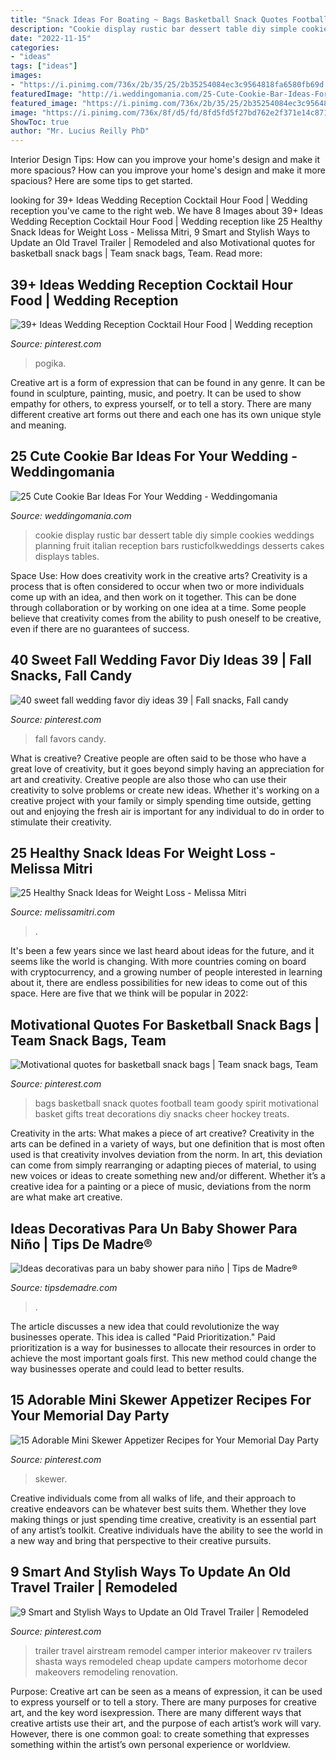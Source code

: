 ```yaml
---
title: "Snack Ideas For Boating ~ Bags Basketball Snack Quotes Football Team Goody Spirit Motivational Basket Gifts Treat Decorations Diy Snacks Cheer Hockey Treats"
description: "Cookie display rustic bar dessert table diy simple cookies weddings planning fruit italian reception bars rusticfolkweddings desserts cakes displays tables"
date: "2022-11-15"
categories:
- "ideas"
tags: ["ideas"]
images:
- "https://i.pinimg.com/736x/2b/35/25/2b35254084ec3c9564818fa6580fb69d.jpg"
featuredImage: "http://i.weddingomania.com/25-Cute-Cookie-Bar-Ideas-For-Your-Wedding2.jpg"
featured_image: "https://i.pinimg.com/736x/2b/35/25/2b35254084ec3c9564818fa6580fb69d.jpg"
image: "https://i.pinimg.com/736x/8f/d5/fd/8fd5fd5f27bd762e2f371e14c871f134--snack-bags-treat-bags.jpg"
ShowToc: true
author: "Mr. Lucius Reilly PhD"
---
```



Interior Design Tips: How can you improve your home's design and make it more spacious?
How can you improve your home's design and make it more spacious? Here are some tips to get started.

	

		
looking for 39+ Ideas Wedding Reception Cocktail Hour Food | Wedding reception you've came to the right web. We have 8 Images about 39+ Ideas Wedding Reception Cocktail Hour Food | Wedding reception like 25 Healthy Snack Ideas for Weight Loss - Melissa Mitri, 9 Smart and Stylish Ways to Update an Old Travel Trailer | Remodeled and also Motivational quotes for basketball snack bags | Team snack bags, Team. Read more:
		
    
## 39+ Ideas Wedding Reception Cocktail Hour Food | Wedding Reception

<img loading=lazy src="https://i.pinimg.com/736x/42/4c/a3/424ca30fd23d82239be4caebf39ac4d4.jpg" onerror="this.onerror=null;this.src='https://tse2.mm.bing.net/th?id=OIP.8VlfAxIAP7U_xMKh0NAogQAAAA&amp;pid=15.1';" alt="39+ Ideas Wedding Reception Cocktail Hour Food | Wedding reception">

_Source: pinterest.com_

>pogika. 

	

Creative art is a form of expression that can be found in any genre. It can be found in sculpture, painting, music, and poetry. It can be used to show empathy for others, to express yourself, or to tell a story. There are many different creative art forms out there and each one has its own unique style and meaning.

    
## 25 Cute Cookie Bar Ideas For Your Wedding - Weddingomania

<img loading=lazy src="http://i.weddingomania.com/25-Cute-Cookie-Bar-Ideas-For-Your-Wedding2.jpg" onerror="this.onerror=null;this.src='https://tse4.mm.bing.net/th?id=OIP.XiHrGXLdBGWJcpgYGV2WDwAAAA&amp;pid=15.1';" alt="25 Cute Cookie Bar Ideas For Your Wedding - Weddingomania">

_Source: weddingomania.com_

>cookie display rustic bar dessert table diy simple cookies weddings planning fruit italian reception bars rusticfolkweddings desserts cakes displays tables. 

	

Space Use: How does creativity work in the creative arts?
Creativity is a process that is often considered to occur when two or more individuals come up with an idea, and then work on it together. This can be done through collaboration or by working on one idea at a time. Some people believe that creativity comes from the ability to push oneself to be creative, even if there are no guarantees of success.

    
## 40 Sweet Fall Wedding Favor Diy Ideas 39 | Fall Snacks, Fall Candy

<img loading=lazy src="https://i.pinimg.com/736x/c5/6d/56/c56d569320bc7610d406e58571fc07b8.jpg" onerror="this.onerror=null;this.src='https://tse2.mm.bing.net/th?id=OIP.f0fchQB-GUMtLhpWNDtlAgHaLF&amp;pid=15.1';" alt="40 sweet fall wedding favor diy ideas 39 | Fall snacks, Fall candy">

_Source: pinterest.com_

>fall favors candy. 

	

What is creative?
Creative people are often said to be those who have a great love of creativity, but it goes beyond simply having an appreciation for art and creativity. Creative people are also those who can use their creativity to solve problems or create new ideas. Whether it's working on a creative project with your family or simply spending time outside, getting out and enjoying the fresh air is important for any individual to do in order to stimulate their creativity.

    
## 25 Healthy Snack Ideas For Weight Loss - Melissa Mitri

<img loading=lazy src="https://melissamitri.com/wp-content/uploads/2020/09/Healthy-snack-ideas.jpg" onerror="this.onerror=null;this.src='https://tse2.mm.bing.net/th?id=OIP.iz7oxWmWKE5ewXZLUnhhHwHaLH&amp;pid=15.1';" alt="25 Healthy Snack Ideas for Weight Loss - Melissa Mitri">

_Source: melissamitri.com_

>. 

	

It's been a few years since we last heard about ideas for the future, and it seems like the world is changing. With more countries coming on board with cryptocurrency, and a growing number of people interested in learning about it, there are endless possibilities for new ideas to come out of this space. Here are five that we think will be popular in 2022: 

    
## Motivational Quotes For Basketball Snack Bags | Team Snack Bags, Team

<img loading=lazy src="https://i.pinimg.com/736x/8f/d5/fd/8fd5fd5f27bd762e2f371e14c871f134--snack-bags-treat-bags.jpg" onerror="this.onerror=null;this.src='https://tse1.mm.bing.net/th?id=OIP.Y6TLmSuSfR1EnMr6TAgc-AHaJ3&amp;pid=15.1';" alt="Motivational quotes for basketball snack bags | Team snack bags, Team">

_Source: pinterest.com_

>bags basketball snack quotes football team goody spirit motivational basket gifts treat decorations diy snacks cheer hockey treats. 

	

Creativity in the arts: What makes a piece of art creative?
Creativity in the arts can be defined in a variety of ways, but one definition that is most often used is that creativity involves deviation from the norm. In art, this deviation can come from simply rearranging or adapting pieces of material, to using new voices or ideas to create something new and/or different. Whether it’s a creative idea for a painting or a piece of music, deviations from the norm are what make art creative.

    
## Ideas Decorativas Para Un Baby Shower Para Niño | Tips De Madre®

<img loading=lazy src="https://tipsdemadre.com/wp-content/uploads/2015/08/babyshower-postre-regalo.jpg" onerror="this.onerror=null;this.src='https://tse2.mm.bing.net/th?id=OIP.cqUkaGGP9YG_FDhWVUMizQHaPF&amp;pid=15.1';" alt="Ideas decorativas para un baby shower para niño | Tips de Madre®">

_Source: tipsdemadre.com_

>. 

	

The article discusses a new idea that could revolutionize the way businesses operate. This idea is called "Paid Prioritization." Paid prioritization is a way for businesses to allocate their resources in order to achieve the most important goals first. This new method could change the way businesses operate and could lead to better results.

    
## 15 Adorable Mini Skewer Appetizer Recipes For Your Memorial Day Party

<img loading=lazy src="https://i.pinimg.com/736x/2b/35/25/2b35254084ec3c9564818fa6580fb69d.jpg" onerror="this.onerror=null;this.src='https://tse4.mm.bing.net/th?id=OIP.z4BkADH7T8QzaDscZHqPWgHaLH&amp;pid=15.1';" alt="15 Adorable Mini Skewer Appetizer Recipes for Your Memorial Day Party">

_Source: pinterest.com_

>skewer. 

	

Creative individuals come from all walks of life, and their approach to creative endeavors can be whatever best suits them. Whether they love making things or just spending time creative, creativity is an essential part of any artist’s toolkit. Creative individuals have the ability to see the world in a new way and bring that perspective to their creative pursuits.

    
## 9 Smart And Stylish Ways To Update An Old Travel Trailer | Remodeled

<img loading=lazy src="https://i.pinimg.com/736x/21/2e/c7/212ec7d30a9183a5c7996f97493914f3.jpg" onerror="this.onerror=null;this.src='https://tse2.mm.bing.net/th?id=OIP.ZYXeHQG-bA9-HiBJmay9owHaJ3&amp;pid=15.1';" alt="9 Smart and Stylish Ways to Update an Old Travel Trailer | Remodeled">

_Source: pinterest.com_

>trailer travel airstream remodel camper interior makeover rv trailers shasta ways remodeled cheap update campers motorhome decor makeovers remodeling renovation. 

	

Purpose:
Creative art can be seen as a means of expression, it can be used to express yourself or to tell a story. There are many purposes for creative art, and the key word isexpression. There are many different ways that creative artists use their art, and the purpose of each artist’s work will vary. However, there is one common goal: to create something that expresses something within the artist’s own personal experience or worldview.

